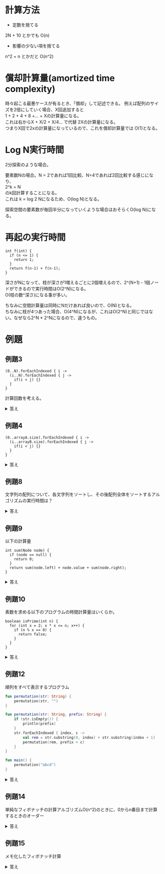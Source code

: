 # 計算方法

* 定数を捨てる

2N + 10 とかでも O(n)

* 影響の少ない項を捨てる

n^2 + n とかだと O(n^2)

# 償却計算量(amortized time complexity)

時々起こる最悪ケースが有るとき、「償却」して記述できる。 
例えば配列のサイズを2倍にしていく場合、X回追加すると  
1 + 2 + 4 + 8 +... + Xの計算量になる。  
これは右からX + X/2 + X/4... で代替 2Xの計算量になる。  
つまりX回で2xの計算量になっているので、これを償却計算量では O(1)となる。

# Log N実行時間

2分探索のような場合。  
  
要素数Nの場合。N = 2であれば1回比較、N=4であれば2回比較する感じになり、  
2^k = N  
のk回計算することになる。  
これは k = log 2 Nになるため、O(log N)となる。  


探索空間の要素数が毎回半分になっていくような場合はおそらくO(log N)になる。


# 再起の実行時間

```
int f(int) {
  if (n <= 1) {
    return 1;
  }
  return f(n-1) + f(n-1);
}
```

深さがNになって、枝が深さが1増えるごとに2個増えるので、2^(N+1) - 1個ノードができるので実行時間はO(2^N)になる。  
O(枝の数^深さ)になる事が多い。  
  
ちなみに空間計算量は同時にNだけあれば良いので、O(N)となる。  
ちなみに枝が4つあった場合、O(4^N)になるが、これはO(2^N)と同じではない。なぜなら2^N * 2^Nになるので、違うもの。  


# 例題

## 例題3

```
(0..N).forEachIndexed { i ->
  (i..N).forEachIndexed { j ->
    if(i < j) {}
  }
}
```

計算回数を考える。

<details>
<summary>答え</summary>
N=4であれば、中は1+2+3+4回 = 4+1 + 3+2 = N+1 + N+1  
N=6であれば、中は1+2+3+4+5+6回 = 6+1 + 5+2 + 4+3 = N+1 + N+1 + N+1  
つまり、N/2 *( N+1 ) 、つまりO(N^2)  
</details>

## 例題4

```
(0..arrayA.size).forEachIndexed { i ->
  (i..arrayB.size).forEachIndexed { j ->
    if(i < j) {}
  }
}
```

<details>
<summary>答え</summary>
これはO(N^2)ではない。O(ab)。aとbは異なるデータであるため。
</details>

## 例題8
文字列の配列について、各文字列をソートし、その後配列全体をソートするアルゴリズムの実行時間は？  

<details>
<summary>答え</summary>
安易に各文字列のソート O(N*N log N) 、その後のソート O(N log N)だから O(N^2 log N)とすると誤り。    

最も長い文字列の長さをsとする。  
文字列の配列の要素数をaとする。  
文字列のソート: O(s log s)  
各文字列のソート: O(a * s log s)  
全体ソート: O(a log a)  
文字列の全体ソート(要素ごとにs必要): O(s * a log a)  
各文字列のソート + 文字列の全体ソート(要素ごとにs必要)なので  
O(a * s log s) + O(s * a log a) = s * a (log a + log s)  
</details>

## 例題9  

以下の計算量

```
int sum(Node node) {
  if (node == null) {
    return 0;
  }
  return sum(node.left) + node.value + sum(node.right);
}
```

<details>
<summary>答え</summary>
Nodeの数をnだとするとO(n)。  

別解  
深さは1増えるごとにノードの数が2倍になっていくので、
n = 2^深さ  
また、深さはlog 2 nになる  
つまり計算時間は2^(log n)になる  

対数の定義   
2^P = Q であれば P = log 2 Q  

Xが計算時間とすると  
X = 2^(log n)になる  
両方にlog 2をつける  
log 2 X = log 2 2^(log n)  
log 2 X = log2 n  
つまり  
X = n  

</details>

## 例題10

素数を求める以下のプログラムの時間計算量はいくらか。

```
boolean isPrime(int n) {
  for (int x = 2; x * x <= n; x++) {
    if (n % x == 0) {
      return false;
    }
  }
}
```

<details>
<summary>答え</summary>
繰り返す回数が√nまでになるので、O(√n)
</details>

## 例題12

順列をすべて表示するプログラム  

```kotlin
fun permutation(str: String) {
    permutation(str, "")
}

fun permutation(str: String, prefix: String) {
    if (str.isEmpty()) {
        println(prefix)
    }
    str.forEachIndexed { index, c ->
        val rem = str.substring(0, index) + str.substring(index + 1)
        permutation(rem, prefix + c)
    }
}

fun main() {
    permutation("abcd")
}
```

<details>
<summary>答え</summary>
繰り返す回数が、一つ深くなるたびに一つ減っていくので葉1の数はO(N!)  

これを合計する必要があるので  
n<N  
Σ n!になりそうだが、とりあえず、これを求めることは現実的ではないので、一旦は長さnの経路でつながっているので、n * n!とする。  
n=1  
  
また文字列の出力にnになるので、O(n^2 * n!)になる  
</details>

## 例題14
単純なフィボナッチの計算アルゴリズムO(n^2)のときに、0からn番目まで計算するときのオーダー  

<details>
<summary>答え</summary>
O(1*1 + 2*2 + 3*3 + .. + n*n)で、一番大きい項が必要になるので、O(2^n)になる。
</details>

## 例題15
メモ化したフィボナッチ計算  

<details>
<summary>答え</summary>
Nの数だけ一度計算すればいいので、O(N)
</details>
